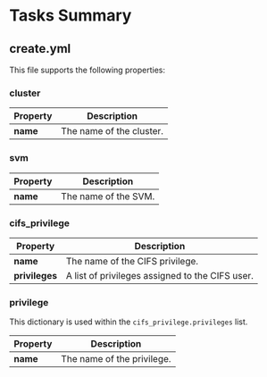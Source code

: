 # Tasks Summary

## create.yml
This file supports the following properties:

### cluster
| Property       | Description                                |
|----------------|--------------------------------------------|
| **name**       | The name of the cluster.                   |

### svm
| Property       | Description                                |
|----------------|--------------------------------------------|
| **name**       | The name of the SVM.                       |

### cifs_privilege
| Property       | Description                                |
|----------------|--------------------------------------------|
| **name**       | The name of the CIFS privilege.            |
| **privileges** | A list of privileges assigned to the CIFS user. |

### privilege
This dictionary is used within the `cifs_privilege.privileges` list.

| Property       | Description                                |
|----------------|--------------------------------------------|
| **name**       | The name of the privilege.                 |